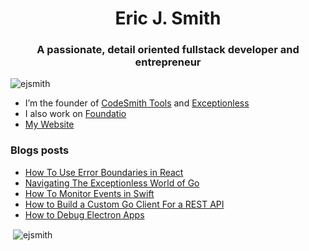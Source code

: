 <h1 align="center">Eric J. Smith</h1>
<h3 align="center">A passionate, detail oriented fullstack developer and entrepreneur</h3>

<p align="left"> <img src="https://komarev.com/ghpvc/?username=ejsmith" alt="ejsmith" /> </p>

- I’m the founder of [CodeSmith Tools](https://github.com/CodeSmithTools) and [Exceptionless](https://github.com/exceptionless/Exceptionless)
- I also work on [Foundatio](https://github.com/FoundatioFx/Foundatio)
- [My Website](https://ericjsmith.com)

### Blogs posts
<!-- BLOG-POST-LIST:START -->
- [How To Use Error Boundaries in React](/news/2021/2021-08-16-how-to-use-error-boundaries-in-react/)
- [Navigating The Exceptionless World of Go](/news/2021/2021-04-19-navigating-the-exceptionless-world-of-go/)
- [How To Monitor Events in Swift](/news/2021/2021-04-02-how-to-monitor-events-in-swift/)
- [How to Build a Custom Go Client For a REST API](/news/2021/2021-03-24-how-to-build-a-custom-go-api-client/)
- [How to Debug Electron Apps](/news/2021/2021-02-22-how-to-debug-electron-apps/)
<!-- BLOG-POST-LIST:END -->

<p>&nbsp;<img align="center" src="https://github-readme-stats.vercel.app/api?username=ejsmith&show_icons=true&include_all_commits=true&count_private=true" alt="ejsmith" /></p>
